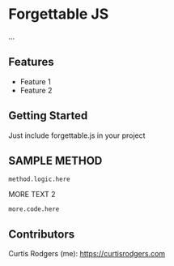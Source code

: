 # Forgettable JS

...

## Features

- Feature 1
- Feature 2


## Getting Started

Just include forgettable.js in your project

## SAMPLE METHOD

````
method.logic.here
````

MORE TEXT 2

````
more.code.here
````


## Contributors

Curtis Rodgers (me): https://curtisrodgers.com
